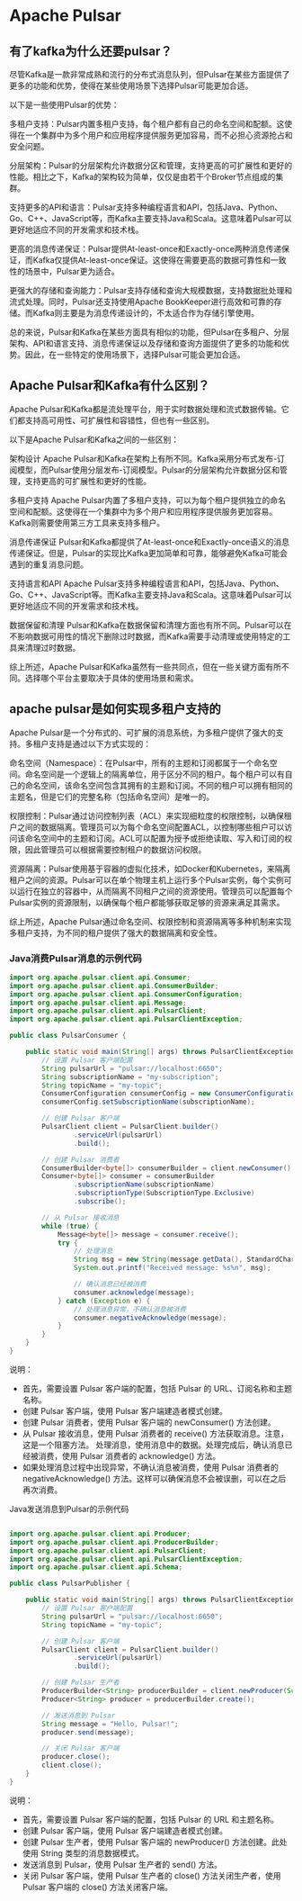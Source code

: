 # Apache Pulsar

## 有了kafka为什么还要pulsar？

尽管Kafka是一款非常成熟和流行的分布式消息队列，但Pulsar在某些方面提供了更多的功能和优势，使得在某些使用场景下选择Pulsar可能更加合适。

以下是一些使用Pulsar的优势：

多租户支持：Pulsar内置多租户支持，每个租户都有自己的命名空间和配额。这使得在一个集群中为多个用户和应用程序提供服务更加容易，而不必担心资源抢占和安全问题。

分层架构：Pulsar的分层架构允许数据分区和管理，支持更高的可扩展性和更好的性能。相比之下，Kafka的架构较为简单，仅仅是由若干个Broker节点组成的集群。

支持更多的API和语言：Pulsar支持多种编程语言和API，包括Java、Python、Go、C++、JavaScript等，而Kafka主要支持Java和Scala。这意味着Pulsar可以更好地适应不同的开发需求和技术栈。

更高的消息传递保证：Pulsar提供At-least-once和Exactly-once两种消息传递保证，而Kafka仅提供At-least-once保证。这使得在需要更高的数据可靠性和一致性的场景中，Pulsar更为适合。

更强大的存储和查询能力：Pulsar支持存储和查询大规模数据，支持数据批处理和流式处理。同时，Pulsar还支持使用Apache BookKeeper进行高效和可靠的存储。而Kafka则主要是为消息传递设计的，不太适合作为存储引擎使用。

总的来说，Pulsar和Kafka在某些方面具有相似的功能，但Pulsar在多租户、分层架构、API和语言支持、消息传递保证以及存储和查询方面提供了更多的功能和优势。因此，在一些特定的使用场景下，选择Pulsar可能会更加合适。

## Apache Pulsar和Kafka有什么区别？

Apache Pulsar和Kafka都是流处理平台，用于实时数据处理和流式数据传输。它们都支持高可用性、可扩展性和容错性，但也有一些区别。

以下是Apache Pulsar和Kafka之间的一些区别：

架构设计
Apache Pulsar和Kafka在架构上有所不同。Kafka采用分布式发布-订阅模型，而Pulsar使用分层发布-订阅模型。Pulsar的分层架构允许数据分区和管理，支持更高的可扩展性和更好的性能。

多租户支持
Apache Pulsar内置了多租户支持，可以为每个租户提供独立的命名空间和配额。这使得在一个集群中为多个用户和应用程序提供服务更加容易。Kafka则需要使用第三方工具来支持多租户。

消息传递保证
Pulsar和Kafka都提供了At-least-once和Exactly-once语义的消息传递保证。但是，Pulsar的实现比Kafka更加简单和可靠，能够避免Kafka可能会遇到的重复消息问题。

支持语言和API
Apache Pulsar支持多种编程语言和API，包括Java、Python、Go、C++、JavaScript等。而Kafka主要支持Java和Scala。这意味着Pulsar可以更好地适应不同的开发需求和技术栈。

数据保留和清理
Pulsar和Kafka在数据保留和清理方面也有所不同。Pulsar可以在不影响数据可用性的情况下删除过时数据，而Kafka需要手动清理或使用特定的工具来清理过时数据。

综上所述，Apache Pulsar和Kafka虽然有一些共同点，但在一些关键方面有所不同。选择哪个平台主要取决于具体的使用场景和需求。

## apache pulsar是如何实现多租户支持的

Apache Pulsar是一个分布式的、可扩展的消息系统，为多租户提供了强大的支持。多租户支持是通过以下方式实现的：

命名空间（Namespace）：在Pulsar中，所有的主题和订阅都属于一个命名空间。命名空间是一个逻辑上的隔离单位，用于区分不同的租户。每个租户可以有自己的命名空间，该命名空间包含其拥有的主题和订阅。不同的租户可以拥有相同的主题名，但是它们的完整名称（包括命名空间）是唯一的。

权限控制：Pulsar通过访问控制列表（ACL）来实现细粒度的权限控制，以确保租户之间的数据隔离。管理员可以为每个命名空间配置ACL，以控制哪些租户可以访问该命名空间中的主题和订阅。ACL可以配置为授予或拒绝读取、写入和订阅的权限，因此管理员可以根据需要控制租户的数据访问权限。

资源隔离：Pulsar使用基于容器的虚拟化技术，如Docker和Kubernetes，来隔离租户之间的资源。Pulsar可以在单个物理主机上运行多个Pulsar实例，每个实例可以运行在独立的容器中，从而隔离不同租户之间的资源使用。管理员可以配置每个Pulsar实例的资源限制，以确保每个租户都能够获取足够的资源来满足其需求。

综上所述，Apache Pulsar通过命名空间、权限控制和资源隔离等多种机制来实现多租户支持，为不同的租户提供了强大的数据隔离和安全性。

### Java消费Pulsar消息的示例代码

```java
import org.apache.pulsar.client.api.Consumer;
import org.apache.pulsar.client.api.ConsumerBuilder;
import org.apache.pulsar.client.api.ConsumerConfiguration;
import org.apache.pulsar.client.api.Message;
import org.apache.pulsar.client.api.PulsarClient;
import org.apache.pulsar.client.api.PulsarClientException;

public class PulsarConsumer {

    public static void main(String[] args) throws PulsarClientException {
        // 设置 Pulsar 客户端配置
        String pulsarUrl = "pulsar://localhost:6650";
        String subscriptionName = "my-subscription";
        String topicName = "my-topic";
        ConsumerConfiguration consumerConfig = new ConsumerConfiguration();
        consumerConfig.setSubscriptionName(subscriptionName);

        // 创建 Pulsar 客户端
        PulsarClient client = PulsarClient.builder()
                .serviceUrl(pulsarUrl)
                .build();

        // 创建 Pulsar 消费者
        ConsumerBuilder<byte[]> consumerBuilder = client.newConsumer().topic(topicName);
        Consumer<byte[]> consumer = consumerBuilder
                .subscriptionName(subscriptionName)
                .subscriptionType(SubscriptionType.Exclusive)
                .subscribe();

        // 从 Pulsar 接收消息
        while (true) {
            Message<byte[]> message = consumer.receive();
            try {
                // 处理消息
                String msg = new String(message.getData(), StandardCharsets.UTF_8);
                System.out.printf("Received message: %s%n", msg);

                // 确认消息已经被消费
                consumer.acknowledge(message);
            } catch (Exception e) {
                // 处理消息异常，不确认消息被消费
                consumer.negativeAcknowledge(message);
            }
        }
    }
}

```

说明：

- 首先，需要设置 Pulsar 客户端的配置，包括 Pulsar 的 URL、订阅名称和主题名称。
- 创建 Pulsar 客户端，使用 Pulsar 客户端建造者模式创建。
- 创建 Pulsar 消费者，使用 Pulsar 客户端的 newConsumer() 方法创建。
- 从 Pulsar 接收消息，使用 Pulsar 消费者的 receive() 方法获取消息。注意，这是一个阻塞方法。
处理消息，使用消息中的数据。处理完成后，确认消息已经被消费，使用 Pulsar 消费者的 acknowledge() 方法。
- 如果处理消息过程中出现异常，不确认消息被消费，使用 Pulsar 消费者的 negativeAcknowledge() 方法。这样可以确保消息不会被误删，可以在之后再次消费。

Java发送消息到Pulsar的示例代码

```java

import org.apache.pulsar.client.api.Producer;
import org.apache.pulsar.client.api.ProducerBuilder;
import org.apache.pulsar.client.api.PulsarClient;
import org.apache.pulsar.client.api.PulsarClientException;
import org.apache.pulsar.client.api.Schema;

public class PulsarPublisher {

    public static void main(String[] args) throws PulsarClientException {
        // 设置 Pulsar 客户端配置
        String pulsarUrl = "pulsar://localhost:6650";
        String topicName = "my-topic";

        // 创建 Pulsar 客户端
        PulsarClient client = PulsarClient.builder()
                .serviceUrl(pulsarUrl)
                .build();

        // 创建 Pulsar 生产者
        ProducerBuilder<String> producerBuilder = client.newProducer(Schema.STRING).topic(topicName);
        Producer<String> producer = producerBuilder.create();

        // 发送消息到 Pulsar
        String message = "Hello, Pulsar!";
        producer.send(message);

        // 关闭 Pulsar 客户端
        producer.close();
        client.close();
    }
}
```

说明：

- 首先，需要设置 Pulsar 客户端的配置，包括 Pulsar 的 URL 和主题名称。
- 创建 Pulsar 客户端，使用 Pulsar 客户端建造者模式创建。
- 创建 Pulsar 生产者，使用 Pulsar 客户端的 newProducer() 方法创建。此处使用 String 类型的消息数据模式。
- 发送消息到 Pulsar，使用 Pulsar 生产者的 send() 方法。
- 关闭 Pulsar 客户端，使用 Pulsar 生产者的 close() 方法关闭生产者，使用 Pulsar 客户端的 close() 方法关闭客户端。
